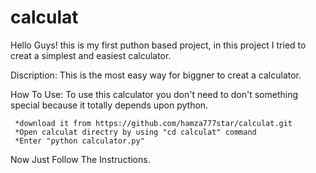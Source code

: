 # calculat
   Hello Guys!
    this is my first puthon based 
   project, in this project I tried to creat 
   a simplest and easiest calculator.
   
 Discription:
             This is the most easy way for biggner 
   to creat a calculator.

 How To Use:
     To use this calculator you don't need
  to don't something special because it totally
   depends upon python.
      
     *download it from https://github.com/hamza777star/calculat.git
     *Open calculat directry by using "cd calculat" command
     *Enter "python calculator.py"

  Now Just Follow The Instructions.
